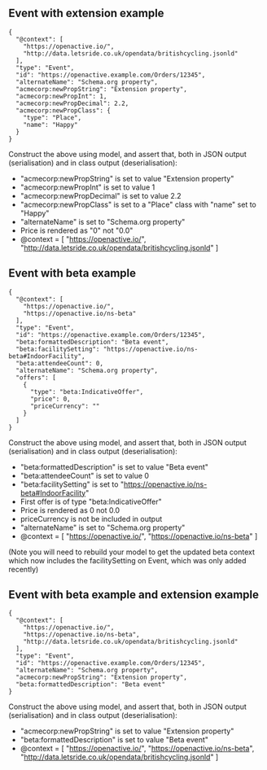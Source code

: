 ## Event with extension example

```
{
  "@context": [
    "https://openactive.io/",
    "http://data.letsride.co.uk/opendata/britishcycling.jsonld"
  ],
  "type": "Event",
  "id": "https://openactive.example.com/Orders/12345",
  "alternateName": "Schema.org property",
  "acmecorp:newPropString": "Extension property",
  "acmecorp:newPropInt": 1,
  "acmecorp:newPropDecimal": 2.2,
  "acmecorp:newPropClass": {
    "type": "Place",
    "name": "Happy"
  }
}
```

Construct the above using model, and assert that, both in JSON output (serialisation) and in class output (deserialisation):
- "acmecorp:newPropString" is set to value "Extension property"
- "acmecorp:newPropInt" is set to value 1
- "acmecorp:newPropDecimal" is set to value 2.2
- "acmecorp:newPropClass" is set to a "Place" class with "name" set to "Happy"
- "alternateName" is set to "Schema.org property"
- Price is rendered as "0" not "0.0"
- @context = [ "https://openactive.io/", "http://data.letsride.co.uk/opendata/britishcycling.jsonld" ]



## Event with beta example

```
{
  "@context": [
    "https://openactive.io/",
    "https://openactive.io/ns-beta"
  ],
  "type": "Event",
  "id": "https://openactive.example.com/Orders/12345",
  "beta:formattedDescription": "Beta event",
  "beta:facilitySetting": "https://openactive.io/ns-beta#IndoorFacility",
  "beta:attendeeCount": 0,
  "alternateName": "Schema.org property",
  "offers": [
    {
      "type": "beta:IndicativeOffer",
      "price": 0,
      "priceCurrency": ""
    }
  ]
}
```

Construct the above using model, and assert that, both in JSON output (serialisation) and in class output (deserialisation):
- "beta:formattedDescription" is set to value "Beta event"
- "beta:attendeeCount" is set to value 0
- "beta:facilitySetting" is set to "https://openactive.io/ns-beta#IndoorFacility"
- First offer is of type "beta:IndicativeOffer"
- Price is rendered as 0 not 0.0
- priceCurrency is not be included in output
- "alternateName" is set to "Schema.org property"
- @context = [ "https://openactive.io/", "https://openactive.io/ns-beta" ]

(Note you will need to rebuild your model to get the updated beta context which now includes the facilitySetting on Event, which was only added recently)


## Event with beta example and extension example

```
{
  "@context": [
    "https://openactive.io/",
    "https://openactive.io/ns-beta",
    "http://data.letsride.co.uk/opendata/britishcycling.jsonld"
  ],
  "type": "Event",
  "id": "https://openactive.example.com/Orders/12345",
  "alternateName": "Schema.org property",
  "acmecorp:newPropString": "Extension property",
  "beta:formattedDescription": "Beta event"
}
```

Construct the above using model, and assert that, both in JSON output (serialisation) and in class output (deserialisation):
- "acmecorp:newPropString" is set to value "Extension property"
- "beta:formattedDescription" is set to value "Beta event"
- @context = [ "https://openactive.io/", "https://openactive.io/ns-beta", "http://data.letsride.co.uk/opendata/britishcycling.jsonld" ]

